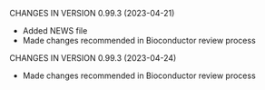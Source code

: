 CHANGES IN VERSION 0.99.3 (2023-04-21)

+ Added NEWS file
+ Made changes recommended in Bioconductor review process

CHANGES IN VERSION 0.99.3 (2023-04-24)

+ Made changes recommended in Bioconductor review process